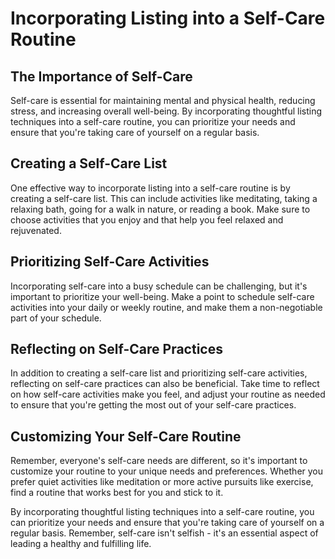 Incorporating Listing into a Self-Care Routine
====================================================================================================

The Importance of Self-Care
---------------------------

Self-care is essential for maintaining mental and physical health, reducing stress, and increasing overall well-being. By incorporating thoughtful listing techniques into a self-care routine, you can prioritize your needs and ensure that you're taking care of yourself on a regular basis.

Creating a Self-Care List
-------------------------

One effective way to incorporate listing into a self-care routine is by creating a self-care list. This can include activities like meditating, taking a relaxing bath, going for a walk in nature, or reading a book. Make sure to choose activities that you enjoy and that help you feel relaxed and rejuvenated.

Prioritizing Self-Care Activities
---------------------------------

Incorporating self-care into a busy schedule can be challenging, but it's important to prioritize your well-being. Make a point to schedule self-care activities into your daily or weekly routine, and make them a non-negotiable part of your schedule.

Reflecting on Self-Care Practices
---------------------------------

In addition to creating a self-care list and prioritizing self-care activities, reflecting on self-care practices can also be beneficial. Take time to reflect on how self-care activities make you feel, and adjust your routine as needed to ensure that you're getting the most out of your self-care practices.

Customizing Your Self-Care Routine
----------------------------------

Remember, everyone's self-care needs are different, so it's important to customize your routine to your unique needs and preferences. Whether you prefer quiet activities like meditation or more active pursuits like exercise, find a routine that works best for you and stick to it.

By incorporating thoughtful listing techniques into a self-care routine, you can prioritize your needs and ensure that you're taking care of yourself on a regular basis. Remember, self-care isn't selfish - it's an essential aspect of leading a healthy and fulfilling life.
